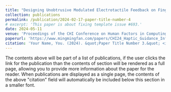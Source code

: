 ```yaml
---
title: "Designing Unobtrusive Modulated Electrotactile Feedback on Fingertip Edge to Assist Blind and Low Vision (BLV) People in Comprehending Charts"
collection: publications
permalink: /publication/2024-02-17-paper-title-number-4
# excerpt: 'This paper is about fixing template issue #693.'
date: 2024-05-11
venue: 'Proceedings of the CHI Conference on Human Factors in Computing Systems (CHI '24), May 11--16, 2024, Honolulu, HI, USA'
paperurl: 'https://www.mingmingfan.com/papers/CHI24_Haptic_Guidance_InfoGraphics_PVI.pdf'
citation: 'Your Name, You. (2024). &quot;Paper Title Number 3.&quot; <i>GitHub Journal of Bugs</i>. 1(3).'
---
```


The contents above will be part of a list of publications, if the user clicks the link for the publication than the contents of section will be rendered as a full page, allowing you to provide more information about the paper for the reader. When publications are displayed as a single page, the contents of the above "citation" field will automatically be included below this section in a smaller font.
